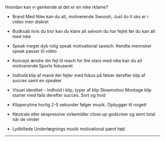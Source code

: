 Hvordan kan vi genkende at det er en nike rklame?
* Brand
Med Nike kan du alt, motiverende
Swoosh, Just do it
sko er i video men diskret 
* Budksab
  hvis du tror kan du klare alt selvom du har fejlet før du kan alt med nike
  
* Speak 
  meget dyb rolig speak motivational speech. Kendte mennsker
  speak passer til video
  
* Koncept
  ændre din fejl til reach for the stars med nike kan du alt 
  motiverende
  Sports fokuseret
* Indhold
klip af mand der fejler med fokus på følser derefter klip af succes samt en speaker
  
* Visuel identitet - indhold i klip, typer af klip
  Slowmotion Montage klip starter med fails derefter succes. Sort og hvid
  
* Klipperytme 
  hurtig 2-5 sekunder følger musik. Opbygger til nogett
  
* Neutrale eller ekspressive virkemidler
  close up godsview og semi total når de vinder

* Lydbillede
Underlægnings musik motivational pænt højt
---
